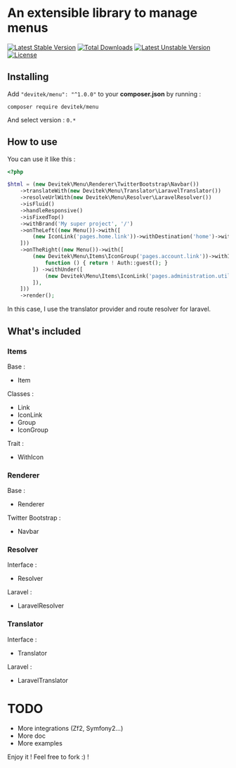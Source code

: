 # An extensible library to manage menus

[![Latest Stable Version](https://poser.pugx.org/devitek/menu/v/stable)](https://packagist.org/packages/devitek/menu)
[![Total Downloads](https://poser.pugx.org/devitek/menu/downloads)](https://packagist.org/packages/devitek/menu)
[![Latest Unstable Version](https://poser.pugx.org/devitek/menu/v/unstable)](https://packagist.org/packages/devitek/menu)
[![License](https://poser.pugx.org/devitek/menu/license)](https://packagist.org/packages/devitek/menu)


## Installing

Add ```"devitek/menu": "^1.0.0"``` to your **composer.json** by running :

```
composer require devitek/menu
```

And select version : ```0.*```

## How to use

You can use it like this :

```php
<?php

$html = (new Devitek\Menu\Renderer\TwitterBootstrap\Navbar())
    ->translateWith(new Devitek\Menu\Translator\LaravelTranslator())
    ->resolveUrlWith(new Devitek\Menu\Resolver\LaravelResolver())
    ->isFluid()
    ->handleResponsive()
    ->isFixedTop()
    ->withBrand('My super project', '/')
    ->onTheLeft((new Menu())->with([
        (new IconLink('pages.home.link'))->withDestination('home')->withIcon('glyphicon glyphicon-home'),
    ]))
    ->onTheRight((new Menu())->with([
        (new Devitek\Menu\Items\IconGroup('pages.account.link'))->withIcon('glyphicon glyphicon-user')->need([
            function () { return ! Auth::guest(); }
        ]) ->withUnder([
            (new Devitek\Menu\Items\IconLink('pages.administration.utilisateurs.lien'))->withDestination('administration.utilisateurs')->withIcon('glyphicon glyphicon-cog'),
        ]),
    ]))
    ->render();
```

In this case, I use the translator provider and route resolver for laravel.

## What's included

### Items

Base :

* Item

Classes :

* Link
* IconLink
* Group
* IconGroup

Trait :

* WithIcon

### Renderer

Base :

* Renderer

Twitter Bootstrap :

* Navbar

### Resolver

Interface :

* Resolver

Laravel :

* LaravelResolver

### Translator

Interface :

* Translator

Laravel :

* LaravelTranslator

# TODO

* More integrations (Zf2, Symfony2...)
* More doc
* More examples

Enjoy it ! Feel free to fork :) !
